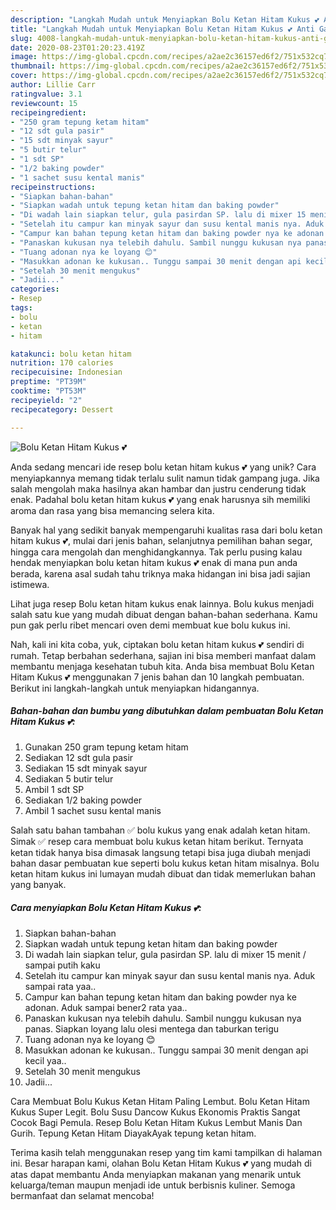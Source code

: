 ```yaml
---
description: "Langkah Mudah untuk Menyiapkan Bolu Ketan Hitam Kukus 💕 Anti Gagal"
title: "Langkah Mudah untuk Menyiapkan Bolu Ketan Hitam Kukus 💕 Anti Gagal"
slug: 4008-langkah-mudah-untuk-menyiapkan-bolu-ketan-hitam-kukus-anti-gagal
date: 2020-08-23T01:20:23.419Z
image: https://img-global.cpcdn.com/recipes/a2ae2c36157ed6f2/751x532cq70/bolu-ketan-hitam-kukus-💕-foto-resep-utama.jpg
thumbnail: https://img-global.cpcdn.com/recipes/a2ae2c36157ed6f2/751x532cq70/bolu-ketan-hitam-kukus-💕-foto-resep-utama.jpg
cover: https://img-global.cpcdn.com/recipes/a2ae2c36157ed6f2/751x532cq70/bolu-ketan-hitam-kukus-💕-foto-resep-utama.jpg
author: Lillie Carr
ratingvalue: 3.1
reviewcount: 15
recipeingredient:
- "250 gram tepung ketam hitam"
- "12 sdt gula pasir"
- "15 sdt minyak sayur"
- "5 butir telur"
- "1 sdt SP"
- "1/2 baking powder"
- "1 sachet susu kental manis"
recipeinstructions:
- "Siapkan bahan-bahan"
- "Siapkan wadah untuk tepung ketan hitam dan baking powder"
- "Di wadah lain siapkan telur, gula pasirdan SP. lalu di mixer 15 menit / sampai putih kaku"
- "Setelah itu campur kan minyak sayur dan susu kental manis nya. Aduk sampai rata yaa.."
- "Campur kan bahan tepung ketan hitam dan baking powder nya ke adonan. Aduk sampai bener2 rata yaa.."
- "Panaskan kukusan nya telebih dahulu. Sambil nunggu kukusan nya panas. Siapkan loyang lalu olesi mentega dan taburkan terigu"
- "Tuang adonan nya ke loyang 😊"
- "Masukkan adonan ke kukusan.. Tunggu sampai 30 menit dengan api kecil yaa.."
- "Setelah 30 menit mengukus"
- "Jadii..."
categories:
- Resep
tags:
- bolu
- ketan
- hitam

katakunci: bolu ketan hitam 
nutrition: 170 calories
recipecuisine: Indonesian
preptime: "PT39M"
cooktime: "PT53M"
recipeyield: "2"
recipecategory: Dessert

---
```



![Bolu Ketan Hitam Kukus 💕](https://img-global.cpcdn.com/recipes/a2ae2c36157ed6f2/751x532cq70/bolu-ketan-hitam-kukus-💕-foto-resep-utama.jpg)

Anda sedang mencari ide resep bolu ketan hitam kukus 💕 yang unik? Cara menyiapkannya memang tidak terlalu sulit namun tidak gampang juga. Jika salah mengolah maka hasilnya akan hambar dan justru cenderung tidak enak. Padahal bolu ketan hitam kukus 💕 yang enak harusnya sih memiliki aroma dan rasa yang bisa memancing selera kita.

Banyak hal yang sedikit banyak mempengaruhi kualitas rasa dari bolu ketan hitam kukus 💕, mulai dari jenis bahan, selanjutnya pemilihan bahan segar, hingga cara mengolah dan menghidangkannya. Tak perlu pusing kalau hendak menyiapkan bolu ketan hitam kukus 💕 enak di mana pun anda berada, karena asal sudah tahu triknya maka hidangan ini bisa jadi sajian istimewa.

Lihat juga resep Bolu ketan hitam kukus enak lainnya. Bolu kukus menjadi salah satu kue yang mudah dibuat dengan bahan-bahan sederhana. Kamu pun gak perlu ribet mencari oven demi membuat kue bolu kukus ini.


Nah, kali ini kita coba, yuk, ciptakan bolu ketan hitam kukus 💕 sendiri di rumah. Tetap berbahan sederhana, sajian ini bisa memberi manfaat dalam membantu menjaga kesehatan tubuh kita. Anda bisa membuat Bolu Ketan Hitam Kukus 💕 menggunakan 7 jenis bahan dan 10 langkah pembuatan. Berikut ini langkah-langkah untuk menyiapkan hidangannya.

<!--inarticleads1-->

##### Bahan-bahan dan bumbu yang dibutuhkan dalam pembuatan Bolu Ketan Hitam Kukus 💕:

1. Gunakan 250 gram tepung ketam hitam
1. Sediakan 12 sdt gula pasir
1. Sediakan 15 sdt minyak sayur
1. Sediakan 5 butir telur
1. Ambil 1 sdt SP
1. Sediakan 1/2 baking powder
1. Ambil 1 sachet susu kental manis


Salah satu bahan tambahan ✅ bolu kukus yang enak adalah ketan hitam. Simak ✅ resep cara membuat bolu kukus ketan hitam berikut. Ternyata ketan tidak hanya bisa dimasak langsung tetapi bisa juga diubah menjadi bahan dasar pembuatan kue seperti bolu kukus ketan hitam misalnya. Bolu ketan hitam kukus ini lumayan mudah dibuat dan tidak memerlukan bahan yang banyak. 

<!--inarticleads2-->

##### Cara menyiapkan Bolu Ketan Hitam Kukus 💕:

1. Siapkan bahan-bahan
1. Siapkan wadah untuk tepung ketan hitam dan baking powder
1. Di wadah lain siapkan telur, gula pasirdan SP. lalu di mixer 15 menit / sampai putih kaku
1. Setelah itu campur kan minyak sayur dan susu kental manis nya. Aduk sampai rata yaa..
1. Campur kan bahan tepung ketan hitam dan baking powder nya ke adonan. Aduk sampai bener2 rata yaa..
1. Panaskan kukusan nya telebih dahulu. Sambil nunggu kukusan nya panas. Siapkan loyang lalu olesi mentega dan taburkan terigu
1. Tuang adonan nya ke loyang 😊
1. Masukkan adonan ke kukusan.. Tunggu sampai 30 menit dengan api kecil yaa..
1. Setelah 30 menit mengukus
1. Jadii...


Cara Membuat Bolu Kukus Ketan Hitam Paling Lembut. Bolu Ketan Hitam Kukus Super Legit. Bolu Susu Dancow Kukus Ekonomis Praktis Sangat Cocok Bagi Pemula. Resep Bolu Ketan Hitam Kukus Lembut Manis Dan Gurih. Tepung Ketan Hitam DiayakAyak tepung ketan hitam. 

Terima kasih telah menggunakan resep yang tim kami tampilkan di halaman ini. Besar harapan kami, olahan Bolu Ketan Hitam Kukus 💕 yang mudah di atas dapat membantu Anda menyiapkan makanan yang menarik untuk keluarga/teman maupun menjadi ide untuk berbisnis kuliner. Semoga bermanfaat dan selamat mencoba!
